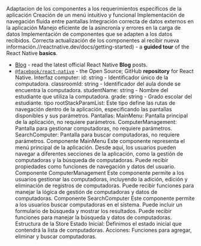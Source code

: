 Adaptacion de los componentes a los requerimientos específicos de la aplicación
Creación de un menú intuitivo y funcional
 Implementación de navegación fluida entre pantallas
  Integración correcta de datos externos en la aplicación
   Manejo eficiente de la asincronía y errores en la carga de datos
    Implementación de componentes que se adapten a los datos recibidos.
    Correcta actualización de los componentes al recibir nueva información.//reactnative.dev/docs/getting-started) - a **guided tour** of the React Native **basics**.
- [Blog](https://reactnative.dev/blog) - read the latest official React Native **Blog** posts.
- [`@facebook/react-native`](https://github.com/facebook/react-native) - the Open Source; GitHub **repository** for React Native.
Interfaz computer:
 id: string - Identificador único de la computadora.
classroomId: string - Identificador del aula donde se encuentra la computadora.
studentName: string - Nombre del estudiante que utiliza la computadora.
grade: string - Grado escolar del estudiante.
tipo rootStackParamList:
Este tipo define las rutas de navegación dentro de la aplicación, especificando las pantallas disponibles y sus parámetros.
Pantallas:
MainMenu: Pantalla principal de la aplicación, no requiere parámetros.
ComputerManagement: Pantalla para gestionar computadoras, no requiere parámetros.
SearchComputer: Pantalla para buscar computadoras, no requiere parámetros.
 Componente MainMenu
 Este componente representa el menú principal de la aplicación. Desde aquí, los usuarios pueden navegar a diferentes secciones de la aplicación, como la gestión de computadoras y la búsqueda de computadoras.
 Puede recibir propiedades como funciones de navegación y datos del usuario.
Componente ComputerManagement
Este componente permite a los usuarios gestionar las computadoras, incluyendo la adición, edición y eliminación de registros de computadoras.
Puede recibir funciones para manejar la lógica de gestión de computadoras y datos de computadoras.
 Componente SearchComputer
 Este componente permite a los usuarios buscar computadoras en el sistema. Puede incluir un formulario de búsqueda y mostrar los resultados.
 Puede recibir funciones para manejar la búsqueda y datos de computadoras.
Estructura de la Store
Estado Inicial: Definimos el estado inicial que contendrá la lista de computadoras.
Acciones: Funciones para agregar, eliminar y buscar computadoras.
